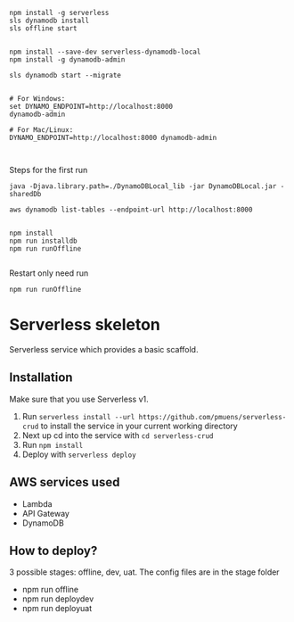 ```
npm install -g serverless
sls dynamodb install
sls offline start


npm install --save-dev serverless-dynamodb-local
npm install -g dynamodb-admin

sls dynamodb start --migrate


# For Windows:
set DYNAMO_ENDPOINT=http://localhost:8000
dynamodb-admin

# For Mac/Linux:
DYNAMO_ENDPOINT=http://localhost:8000 dynamodb-admin



```
Steps for the first run
```
java -Djava.library.path=./DynamoDBLocal_lib -jar DynamoDBLocal.jar -sharedDb

aws dynamodb list-tables --endpoint-url http://localhost:8000


npm install
npm run installdb
npm run runOffline


```
Restart only need run
```
npm run runOffline
```


# Serverless skeleton

Serverless service which provides a basic scaffold.

## Installation

Make sure that you use Serverless v1.

1. Run `serverless install --url https://github.com/pmuens/serverless-crud` to install the service in your current working directory
2. Next up cd into the service with `cd serverless-crud`
3. Run `npm install`
4. Deploy with `serverless deploy`


## AWS services used

- Lambda
- API Gateway
- DynamoDB

## How to deploy?

3 possible stages: offline, dev, uat.
The config files are in the stage folder

- npm run offline
- npm run deploydev
- npm run deployuat
